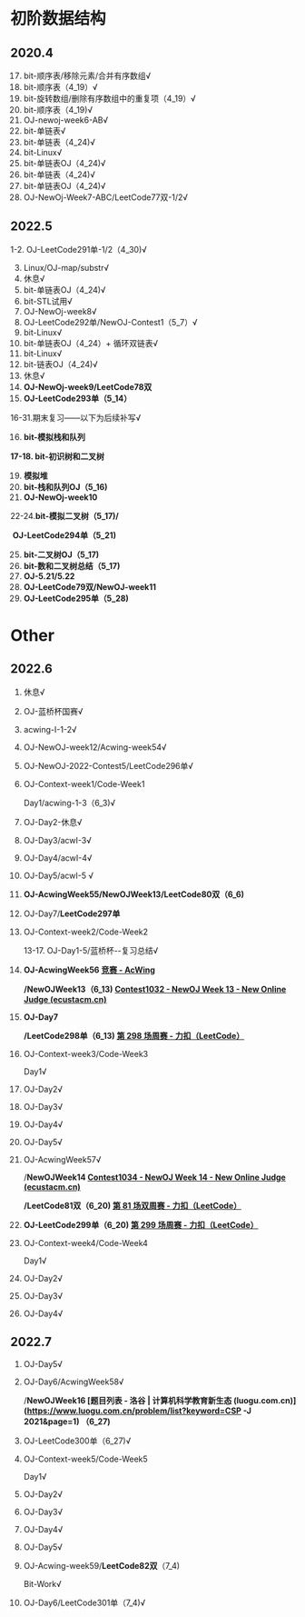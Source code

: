# 初阶数据结构

## 2020.4

17. bit-顺序表/移除元素/合并有序数组√
18. bit-顺序表（4_19）√
19. bit-旋转数组/删除有序数组中的重复项（4_19）√
20. bit-顺序表（4_19)√
21. OJ-newoj-week6-AB√
22. bit-单链表√
23. bit-单链表（4_24)√
24. bit-Linux√
25. bit-单链表OJ（4_24)√
26. bit-单链表（4_24)√
27. bit-单链表OJ（4_24)√
28. OJ-NewOj-Week7-ABC/LeetCode77双-1/2√

## 2022.5

   1-2.  OJ-LeetCode291单-1/2（4_30)√

3. Linux/OJ-map/substr√
4. 休息√
5. bit-单链表OJ（4_24)√
6. bit-STL试用√
7. OJ-NewOj-week8√
8. OJ-LeetCode292单/NewOJ-Contest1（5_7）√
9. bit-Linux√
10. bit-单链表OJ（4_24）+ 循环双链表√
11. bit-Linux√
12. bit-链表OJ（4_24)√
13. 休息√
14. **OJ-NewOj-week9/LeetCode78双**
15. **OJ-LeetCode293单（5_14）**

 16-31.期末复习——以下为后续补写√

16. **bit-模拟栈和队列**

 **17-18. bit-初识树和二叉树**

19. **模拟堆**
20. **bit-栈和队列OJ（5_16)**
21. **OJ-NewOj-week10**

 22-24.**bit-模拟二叉树（5_17)/**

​			**OJ-LeetCode294单（5_21)**

25. **bit-二叉树OJ（5_17)**
26. **bit-数和二叉树总结（5_17)**
27. **OJ-5.21/5.22**
28. **OJ-LeetCode79双/NewOJ-week11**
29. **OJ-LeetCode295单（5_28)**

# Other

## 2022.6

1. 休息√

2. OJ-蓝桥杯国赛√

3. acwing-Ⅰ-1-2√

4. OJ-NewOJ-week12/Acwing-week54√

5. OJ-NewOJ-2022-Contest5/LeetCode296单√

6. OJ-Context-week1/Code-Week1

    Day1/acwing-1-3（6_3)√

7. OJ-Day2-休息√

8. OJ-Day3/acwⅠ-3√

9. OJ-Day4/acwⅠ-4√

10. OJ-Day5/acwⅠ-5 √

11. **OJ-AcwingWeek55/NewOJWeek13/LeetCode80双（6_6)**
	
12. OJ-Day7/**LeetCode297单**

13. OJ-Context-week2/Code-Week2

     13-17.   OJ-Day1-5/蓝桥杯--复习总结√


18. **OJ-AcwingWeek56 [竞赛 - AcWing](https://www.acwing.com/activity/content/competition/problem_list/1939/)** 

    **/NewOJWeek13（6_13) [Contest1032 - NewOJ Week 13 - New Online Judge (ecustacm.cn)](http://oj.ecustacm.cn/contest.php?cid=1032)** 

19. **OJ-Day7**

    **/LeetCode298单（6_13) [第 298 场周赛 - 力扣（LeetCode）](https://leetcode.cn/contest/weekly-contest-298/)** 

20. OJ-Context-week3/Code-Week3

    Day1√

21. OJ-Day2√

22. OJ-Day3√

23. OJ-Day4√

24. OJ-Day5√

25. OJ-AcwingWeek57√

    /**NewOJWeek14 [Contest1034 - NewOJ Week 14 - New Online Judge (ecustacm.cn)](http://oj.ecustacm.cn/contest.php?cid=1034)** 

    **/LeetCode81双（6_20) [第 81 场双周赛 - 力扣（LeetCode）](https://leetcode.cn/contest/biweekly-contest-81/)** 

26. **OJ-LeetCode299单（6_20) [第 299 场周赛 - 力扣（LeetCode）](https://leetcode.cn/contest/weekly-contest-299/)** 

27. OJ-Context-week4/Code-Week4

    Day1√

28. OJ-Day2√

29. OJ-Day3√

30. OJ-Day4√

## 2022.7

1. OJ-Day5√

2. OJ-Day6/AcwingWeek58√

    /**NewOJWeek16 [题目列表 - 洛谷 | 计算机科学教育新生态 (luogu.com.cn)](https://www.luogu.com.cn/problem/list?keyword=CSP -J 2021&page=1) （6_27)**

3. OJ-LeetCode300单（6_27)√

4. OJ-Context-week5/Code-Week5

    Day1√

5. OJ-Day2√

6. OJ-Day3√

7. OJ-Day4√

8. OJ-Day5√

9. OJ-Acwing-week59/**LeetCode82双**（7_4)

    Bit-Work√

10. OJ-Day6/LeetCode301单（7_4)√



